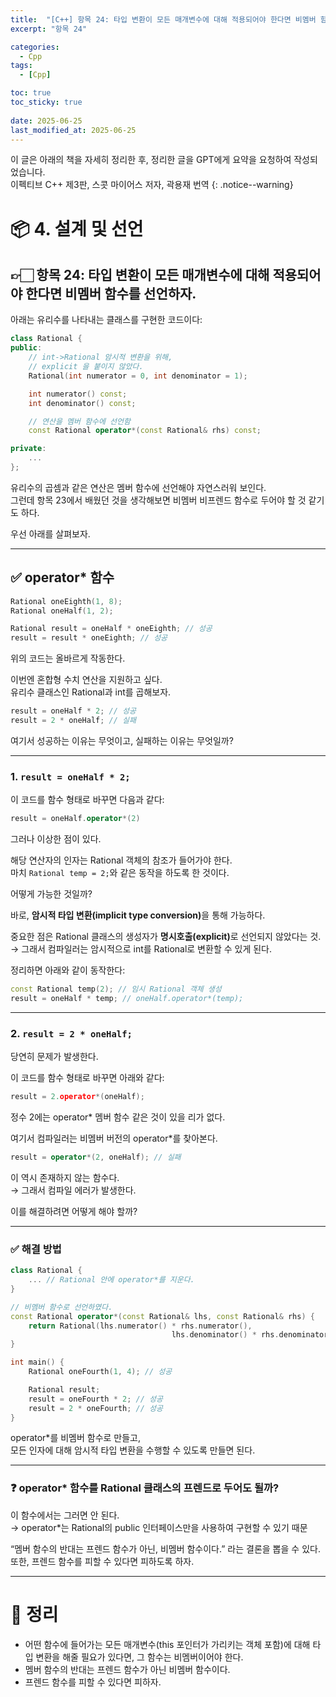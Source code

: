 ```yaml
---
title:  "[C++] 항목 24: 타입 변환이 모든 매개변수에 대해 적용되어야 한다면 비멤버 함수를 선언하자."
excerpt: "항목 24"

categories:
  - Cpp
tags:
  - [Cpp]

toc: true
toc_sticky: true
 
date: 2025-06-25
last_modified_at: 2025-06-25
---
```

이 글은 아래의 책을 자세히 정리한 후, 정리한 글을 GPT에게 요약을 요청하여 작성되었습니다.  
이펙티브 C++ 제3판, 스콧 마이어스 저자, 곽용재 번역
{: .notice--warning}

# 📦 4. 설계 및 선언
## 👉🏻 항목 24: 타입 변환이 모든 매개변수에 대해 적용되어야 한다면 비멤버 함수를 선언하자.

아래는 유리수를 나타내는 클래스를 구현한 코드이다:

```cpp
class Rational {
public:
	// int->Rational 암시적 변환을 위해,
	// explicit 을 붙이지 않았다.
	Rational(int numerator = 0, int denominator = 1);

	int numerator() const;
	int denominator() const;

	// 연산을 멤버 함수에 선언함
	const Rational operator*(const Rational& rhs) const;

private:
	...
};

```

유리수의 곱셈과 같은 연산은 멤버 함수에 선언해야 자연스러워 보인다.  
그런데 항목 23에서 배웠던 것을 생각해보면 비멤버 비프렌드 함수로 두어야 할 것 같기도 하다.

우선 아래를 살펴보자.

---

## ✅ operator* 함수

```cpp
Rational oneEighth(1, 8);
Rational oneHalf(1, 2);

Rational result = oneHalf * oneEighth; // 성공
result = result * oneEighth; // 성공
```

위의 코드는 올바르게 작동한다.

이번엔 혼합형 수치 연산을 지원하고 싶다.  
유리수 클래스인 Rational과 int를 곱해보자.

```cpp
result = oneHalf * 2; // 성공
result = 2 * oneHalf; // 실패
```

여기서 성공하는 이유는 무엇이고, 실패하는 이유는 무엇일까?

---

### 1. `result = oneHalf * 2;`

이 코드를 함수 형태로 바꾸면 다음과 같다:

```cpp
result = oneHalf.operator*(2)
```

그러나 이상한 점이 있다.

해당 연산자의 인자는 Rational 객체의 참조가 들어가야 한다.  
마치 `Rational temp = 2;`와 같은 동작을 하도록 한 것이다.

어떻게 가능한 것일까?

바로, <b>암시적 타입 변환(implicit type conversion)</b>을 통해 가능하다.

중요한 점은 Rational 클래스의 생성자가 <b>명시호출(explicit)</b>로 선언되지 않았다는 것.  
→ 그래서 컴파일러는 암시적으로 int를 Rational로 변환할 수 있게 된다.

정리하면 아래와 같이 동작한다:

```cpp
const Rational temp(2); // 임시 Rational 객체 생성
result = oneHalf * temp; // oneHalf.operator*(temp);
```

---

### 2. `result = 2 * oneHalf;`

당연히 문제가 발생한다.

이 코드를 함수 형태로 바꾸면 아래와 같다:

```cpp
result = 2.operator*(oneHalf);
```

정수 2에는 operator* 멤버 함수 같은 것이 있을 리가 없다.

여기서 컴파일러는 비멤버 버전의 operator*를 찾아본다.

```cpp
result = operator*(2, oneHalf); // 실패
```

이 역시 존재하지 않는 함수다.  
→ 그래서 컴파일 에러가 발생한다.

이를 해결하려면 어떻게 해야 할까?

---

### ✅ 해결 방법

```cpp
class Rational {
	... // Rational 안에 operator*를 지운다.
}

// 비멤버 함수로 선언하였다.
const Rational operator*(const Rational& lhs, const Rational& rhs) {
	return Rational(lhs.numerator() * rhs.numerator(),
									lhs.denominator() * rhs.denominator());
}

int main() {
	Rational oneFourth(1, 4); // 성공

	Rational result;
	result = oneFourth * 2; // 성공
	result = 2 * oneFourth; // 성공
}

```

operator*를 비멤버 함수로 만들고,  
모든 인자에 대해 암시적 타입 변환을 수행할 수 있도록 만들면 된다.

---

### ❓ operator* 함수를 Rational 클래스의 프렌드로 두어도 될까?

이 함수에서는 그러면 안 된다.  
→ operator*는 Rational의 public 인터페이스만을 사용하여 구현할 수 있기 때문

“멤버 함수의 반대는 프렌드 함수가 아닌, 비멤버 함수이다.” 라는 결론을 뽑을 수 있다.  
또한, 프렌드 함수를 피할 수 있다면 피하도록 하자.

---

# 🧐 정리

- 어떤 함수에 들어가는 모든 매개변수(this 포인터가 가리키는 객체 포함)에 대해 타입 변환을 해줄 필요가 있다면, 그 함수는 비멤버이어야 한다.
- 멤버 함수의 반대는 프렌드 함수가 아닌 비멤버 함수이다.
- 프렌드 함수를 피할 수 있다면 피하자.